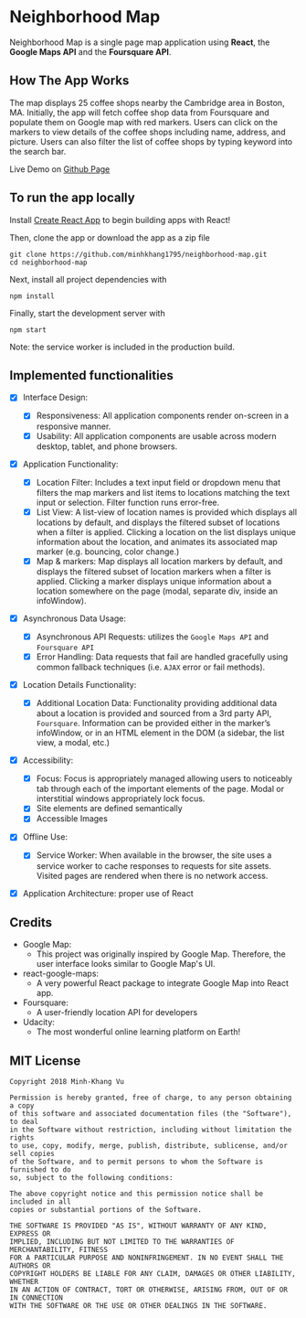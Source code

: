 # Neighborhood Map

Neighborhood Map is a single page map application using **React**, the **Google Maps API** and the **Foursquare API**. 

## How The App Works
The map displays 25 coffee shops nearby the Cambridge area in Boston, MA. Initially, the app will fetch coffee shop data from Foursquare and populate them on Google map with red markers. Users can click on the markers to view details of the coffee shops including name, address, and picture. Users can also filter the list of coffee shops by typing keyword into the search bar.  

Live Demo on [Github Page](https://minhkhang1795.github.io/neighborhood-map/)

## To run the app locally
Install [Create React App](https://github.com/facebook/create-react-app) to begin building apps with React!

Then, clone the app or download the app as a zip file
```
git clone https://github.com/minhkhang1795/neighborhood-map.git
cd neighborhood-map
```
Next, install all project dependencies with
```
npm install
```

Finally, start the development server with
```
npm start
```

Note: the service worker is included in the production build.

## Implemented functionalities
* [x] Interface Design:
  * [x] Responsiveness: All application components render on-screen in a responsive manner.
  * [x] Usability: All application components are usable across modern desktop, tablet, and phone browsers.
* [x] Application Functionality:
  * [x] Location Filter: Includes a text input field or dropdown menu that filters the map markers and list items to locations matching the text input or selection. Filter function runs error-free.
  * [x] List View: A list-view of location names is provided which displays all locations by default, and displays the filtered subset of locations when a filter is applied. Clicking a location on the list displays unique information about the location, and animates its associated map marker (e.g. bouncing, color change.)
  * [x] Map & markers: Map displays all location markers by default, and displays the filtered subset of location markers when a filter is applied. Clicking a marker displays unique information about a location somewhere on the page (modal, separate div, inside an infoWindow).
* [x] Asynchronous Data Usage:
  * [x] Asynchronous API Requests: utilizes the `Google Maps API` and `Foursquare API`
  * [x] Error Handling: Data requests that fail are handled gracefully using common fallback techniques (i.e. `AJAX` error or fail methods).
* [x] Location Details Functionality:
  * [x] Additional Location Data: Functionality providing additional data about a location is provided and sourced from a 3rd party API, `Foursquare`. Information can be provided either in the marker’s infoWindow, or in an HTML element in the DOM (a sidebar, the list view, a modal, etc.)
* [x] Accessibility:
  * [x] Focus: Focus is appropriately managed allowing users to noticeably tab through each of the important elements of the page. Modal or interstitial windows appropriately lock focus.
  * [x] Site elements are defined semantically
  * [x] Accessible Images
* [x] Offline Use:
  * [x] Service Worker: When available in the browser, the site uses a service worker to cache responses to requests for site assets. Visited pages are rendered when there is no network access.
* [x] Application Architecture: proper use of React
  
    
## Credits
* Google Map:
    * This project was originally inspired by Google Map. Therefore, the user interface looks similar to Google Map's UI.
* react-google-maps:
    * A very powerful React package to integrate Google Map into React app.
* Foursquare:
    * A user-friendly location API for developers
* Udacity:
    * The most wonderful online learning platform on Earth!


## MIT License

    Copyright 2018 Minh-Khang Vu

    Permission is hereby granted, free of charge, to any person obtaining a copy 
    of this software and associated documentation files (the "Software"), to deal 
    in the Software without restriction, including without limitation the rights 
    to use, copy, modify, merge, publish, distribute, sublicense, and/or sell copies 
    of the Software, and to permit persons to whom the Software is furnished to do 
    so, subject to the following conditions:

    The above copyright notice and this permission notice shall be included in all 
    copies or substantial portions of the Software.

    THE SOFTWARE IS PROVIDED "AS IS", WITHOUT WARRANTY OF ANY KIND, EXPRESS OR 
    IMPLIED, INCLUDING BUT NOT LIMITED TO THE WARRANTIES OF MERCHANTABILITY, FITNESS 
    FOR A PARTICULAR PURPOSE AND NONINFRINGEMENT. IN NO EVENT SHALL THE AUTHORS OR 
    COPYRIGHT HOLDERS BE LIABLE FOR ANY CLAIM, DAMAGES OR OTHER LIABILITY, WHETHER 
    IN AN ACTION OF CONTRACT, TORT OR OTHERWISE, ARISING FROM, OUT OF OR IN CONNECTION 
    WITH THE SOFTWARE OR THE USE OR OTHER DEALINGS IN THE SOFTWARE.
